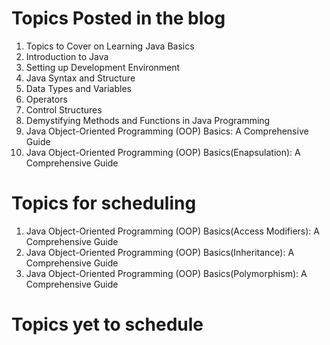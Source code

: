 # Topics Posted in the blog
1. Topics to Cover on Learning Java Basics
2. Introduction to Java
3. Setting up Development Environment
4. Java Syntax and Structure
5. Data Types and Variables
6. Operators
7. Control Structures
8. Demystifying Methods and Functions in Java Programming
9. Java Object-Oriented Programming (OOP) Basics: A Comprehensive Guide
10. Java Object-Oriented Programming (OOP) Basics(Enapsulation): A Comprehensive Guide

# Topics for scheduling
1. Java Object-Oriented Programming (OOP) Basics(Access Modifiers): A Comprehensive Guide
2. Java Object-Oriented Programming (OOP) Basics(Inheritance): A Comprehensive Guide
3. Java Object-Oriented Programming (OOP) Basics(Polymorphism): A Comprehensive Guide

# Topics yet to schedule